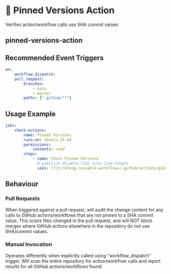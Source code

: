 <!--
[comment]: # SPDX-License-Identifier: Apache-2.0
[comment]: # SPDX-FileCopyrightText: 2024 The Linux Foundation
-->

# 📌 Pinned Versions Action

Verifies action/workflow calls use SHA commit values

## pinned-versions-action

## Recommended Event Triggers

```yaml
on:
    workflow_dispatch:
    pull_request:
        branches:
            - main
            - master
        paths: [".github/**"]
```

## Usage Example

<!-- markdownlint-disable MD013 -->

```yaml
jobs:
    check-actions:
        name: Pinned Versions
        runs-on: ubuntu-24.04
        permissions:
            contents: read
        steps:
            - name: Check Pinned Versions
              # yamllint disable-line rule:line-length
              uses: lfit/releng-reusable-workflows/.github/actions/pinned-versions-action@ea8bbd5f4f817abe64b2498e0f1393ca15b86c0e # v1.0.0
```

<!-- markdownlint-enable MD013 -->

## Behaviour

### Pull Requests

When triggered against a pull request, will audit the change content for any
calls to GitHub actions/workflows that are not pinned to a SHA commit value.
This scans files changed in the pull request, and will NOT block merges
where GitHub actions elsewhere in the repository do not use SHA/commit values.

### Manual Invocation

Operates differently when explicitly called using "workflow_dispatch" trigger.
Will scan the entire repository for action/workflow calls and report results
for all GitHub actions/workflows found.
